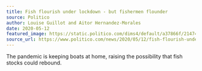 ```yaml
---
title: Fish flourish under lockdown - but fishermen flounder
source: Politico
author: Louise Guillot and Aitor Hernandez-Morales
date: 2020-05-12
featured_image: https://static.politico.com/dims4/default/a37866f/2147483647/resize/971x/quality/90/?url=https%3A%2F%2Fstatic.politico.com%2F3f%2F0c%2Fa405aa154303bab8483ab23e70a7%2Fwebp.net-resizeimage%20%286%29.jpg
source_url: https://www.politico.com/news/2020/05/12/fish-flourish-under-lockdown-but-fishermen-flounder-251006
---
```

The pandemic is keeping boats at home, raising the possibility that fish stocks could rebound.


